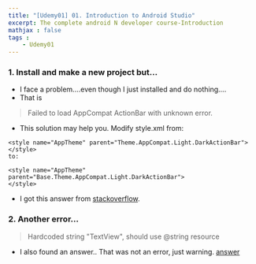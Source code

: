 ```yaml
---
title: "[Udemy01] 01. Introduction to Android Studio" 
excerpt: The complete android N developer course-Introduction
mathjax : false
tags : 
    - Udemy01
---
```


### 1. Install and make a new project but...
- I face a problem....even though I just installed and do nothing....
- That is
>Failed to load AppCompat ActionBar with unknown error. 
- This solution may help you. Modify style.xml from:
```
<style name="AppTheme" parent="Theme.AppCompat.Light.DarkActionBar">
</style>
to:

<style name="AppTheme" parent="Base.Theme.AppCompat.Light.DarkActionBar">
</style>
```
- I got this answer from [stackoverflow](https://stackoverflow.com/a/30011016/9928325).

### 2. Another error...
>Hardcoded string "TextView", should use @string resource
- I also found an answer.. That was not an error, just warning.
[answer](https://stackoverflow.com/a/11795265/9928325)
